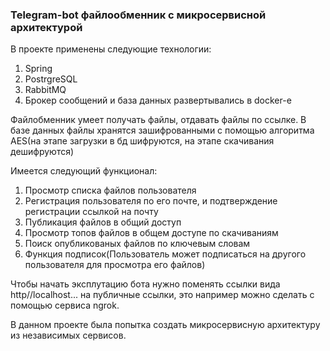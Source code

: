 ### Telegram-bot файлообменник с микросервисной архитектурой
В проекте применены следующие технологии:
1. Spring
2. PostrgreSQL
3. RabbitMQ
4. Брокер сообщений и база данных развертывались в docker-е

Файлобменник умеет получать файлы, отдавать файлы по ссылке.
В базе данных файлы хранятся зашифрованными с помощью алгоритма AES(на этапе загрузки в бд шифруются, на этапе скачивания дешифруются)

Имеется следующий функционал:
1. Просмотр списка файлов пользователя
2. Регистрация пользователя по его почте, и подтверждение регистрации ссылкой на почту
3. Публикация файлов в общий доступ
4. Просмотр топов файлов в общем доступе по скачиваниям
5. Поиск опубликованых файлов по ключевым словам
6. Функция подписок(Пользователь может подписаться на другого пользователя для просмотра его файлов)

Чтобы начать эксплутацию бота нужно поменять ссылки вида http//localhost... на публичные ссылки, это например можно сделать с помощью сервиса ngrok.

В данном проекте была попытка создать микросервисную архитектуру из независимых сервисов.
